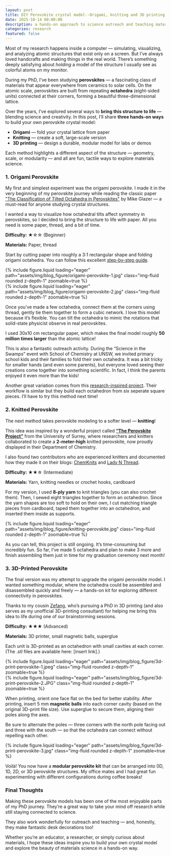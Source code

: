 ```yaml
---
layout: post
title: DIY Perovskite crystal model--Origami, knitting and 3D printing
date: 2025-10-14 00:00:00
description: a hands-on approach to science outreach and teaching materials science
categories: research
featured: false
---
```


Most of my research happens inside a computer — simulating, visualizing, and analyzing atomic structures that exist only on a screen. But I’ve always loved handcrafts and making things in the real world. There’s something deeply satisfying about *holding* a model of the structure I usually see as colorful atoms on my monitor.

During my PhD, I’ve been studying **perovskites** — a fascinating class of materials that appear everywhere from ceramics to solar cells. On the atomic scale, perovskites are built from repeating **octahedra** (eight-sided units) connected at their corners, forming a beautiful three-dimensional lattice.

Over the years, I’ve explored several ways to **bring this structure to life** — blending science and creativity. In this post, I’ll share **three hands-on ways** to build your own perovskite crystal model:

- **Origami** — fold your crystal lattice from paper
- **Knitting** — create a soft, large-scale version
- **3D printing** — design a durable, modular model for labs or demos

Each method highlights a different aspect of the structure — geometry, scale, or modularity — and all are fun, tactile ways to explore materials science.

### **1. Origami Perovskite**

My first and simplest experiment was the origami perovskite. I made it in the very beginning of my perovskite journey while reading the classic paper ["The Classification of Tilted Octahedra in Perovskites"](https://doi.org/10.1107%2FS0567740872007976) by Mike Glazer — a must-read for anyone studying crystal structures.

I wanted a way to visualize how octahedral tilts affect symmetry in perovskites, so I decided to bring the structure to life with paper. All you need is some paper, thread, and a bit of time.

**Difficulty:** ★☆☆ (Beginner)

**Materials:** Paper, thread

Start by cutting paper into roughly a 3:1 rectangular shape and folding origami octahedra. You can follow this excellent
[step-by-step guide](https://www.thesprucecrafts.com/origami-octahedron-instructions-2540641).

<div class="row mt-3">
    <div class="col-sm mt-3 mt-md-0">
        {% include figure.liquid loading="eager" path="assets/img/blog_figure/origami-perovskite-1.jpg" class="img-fluid rounded z-depth-1" zoomable=true %}
    </div>
    <div class="col-sm mt-3 mt-md-0">
        {% include figure.liquid loading="eager" path="assets/img/blog_figure/origami-perovskite-2.jpg" class="img-fluid rounded z-depth-1" zoomable=true %}
    </div>
</div>

Once you’ve made a few octahedra, connect them at the corners using thread, gently tie them together to form a cubic network. I love this model because it’s flexible. You can tilt the octahedra to mimic the rotations that solid-state physicist observe in real perovskites.

 I used 30x10 cm rectangular paper, which makes the final model roughly **50 million times larger** than the atomic lattice!

This is also a fantastic outreach activity. During the “Science in the Swamps” event with School of Chemistry at UNSW, we invited primary school kids and their families to fold their own octahedra. It was a bit tricky for smaller hands (and even some parents), but everyone loved seeing their creations come together into something scientific. In fact, I think the parents enjoyed it even more than the kids!

Another great variation comes from this [research-inspired project](https://www.researchgate.net/profile/Jaume-Roqueta/publication/266383933_Origami_of_petovskite_structure/links/542e966d0cf277d58e8ec28b/Origami-of-petovskite-structure.pdf). Their workflow is similar but they build each octahedron from six seperate square pieces. I’ll have to try this method next time!

### **2. Knitted Perovskite**

The next method takes perovskite modeling to a softer level — **knitting**!

This idea was inspired by a wonderful project called [**“The Perovskite Project”**](https://blogs.egu.eu/network/atomsi/2013/08/08/spinning-a-yarn-about-perovksite/) from the University of Surrey, where researchers and knitters collaborated to create a **2-meter-high** knitted perovskite, now proudly displayed in their Department of Chemistry.

I also found two contributors who are experienced knitters and documented how they made it on their blogs: [ChemKnits](https://www.chemknits.com/2013/08/perovskite-crystal-project.html) and [Lady N Thread](https://ladynthread.blogspot.com/2013/07/the-perovskite-project.html).

**Difficulty:** ★★☆ (Intermediate)

**Materials:** Yarn, knitting needles or crochet hooks, cardboard



For my version, I used **8-ply yarn** to knit triangles (you can also crochet them). Then, I sewed eight triangles together to form an octahedron. Since the yarn shapes are too soft to hold on their own, I cut matching triangle pieces from cardboard, taped them together into an octahedron, and inserted them inside as supports.

<div class="row mt-3 justify-content-center">
    <div class="col-sm-6 mt-3 mt-md-0">
        {% include figure.liquid loading="eager" path="assets/img/blog_figure/knitting-perovskite.jpg" class="img-fluid rounded z-depth-1" zoomable=true %}
    </div>
</div>

As you can tell, this project is still ongoing. It’s time-consuming but incredibly fun. So far, I’ve made 5 octahedra and plan to make 3 more and finish assembling them just in time for my graduation ceremony next month!

### **3. 3D-Printed Perovskite**

The final version was my attempt to upgrade the origami perovskite model. I wanted something modular, where the octahedra could be assembled and disassembled quickly and freely — a hands-on kit for exploring different connectivity in perovskites.

Thanks to my cousin [Zefang](https://zefangli.github.io), 
who’s pursuing a PhD in 3D printing (and also serves as my unofficial 3D-printing consultant) for helping me bring this idea to life during one of our brainstorming sessions.

**Difficulty:** ★★★ (Advanced)

**Materials:** 3D printer, small magnetic balls, superglue

Each unit is 3D-printed as an octahedron with small cavities at each corner.
(The .stl files are available here: [insert link].)

<div class="row mt-3">
    <div class="col-sm mt-3 mt-md-0">
        {% include figure.liquid loading="eager" path="assets/img/blog_figure/3d-print-perovskite-1.jpeg" class="img-fluid rounded z-depth-1" zoomable=true %}
    </div>
    <div class="col-sm mt-3 mt-md-0">
        {% include figure.liquid loading="eager" path="assets/img/blog_figure/3d-print-perovskite-2.JPG" class="img-fluid rounded z-depth-1" zoomable=true %}
    </div>
</div>

When printing, orient one face flat on the bed for better stability. After printing, insert 5 mm **magnetic balls** into each corner cavity (based on the original 3D-print file size). Use superglue to secure them, aligning their poles along the axes.

Be sure to alternate the poles — three corners with the north pole facing out and three with the south — so that the octahedra can connect without repelling each other.

<div class="row mt-3 justify-content-center">
    <div class="col-sm-10 mt-3 mt-md-0">
        {% include figure.liquid loading="eager" path="assets/img/blog_figure/3d-print-perovskite-3.jpg" class="img-fluid rounded z-depth-1" zoomable=true %}
    </div>
</div>

Voilà! You now have a **modular perovskite kit** that can be arranged into 0D, 1D, 2D, or 3D perovskite structures. My office mates and I had great fun experimenting with different configurations during coffee breaks!

### Final Thoughts

Making these perovskite models has been one of the most enjoyable parts of my PhD journey. They’re a great way to take your mind off research while still staying connected to science.

They also work wonderfully for outreach and teaching — and, honestly, they make fantastic desk decorations too!

Whether you’re an educator, a researcher, or simply curious about materials, I hope these ideas inspire you to build your own crystal model and explore the beauty of materials science in a hands-on way.